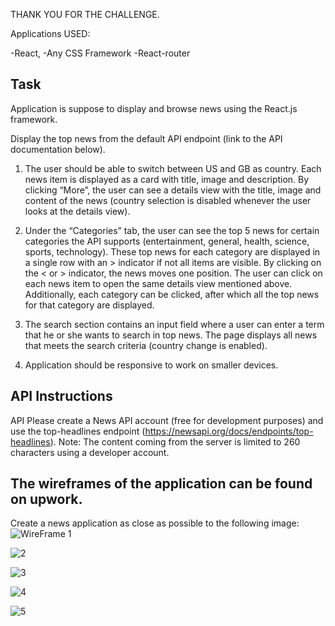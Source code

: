 THANK YOU FOR THE CHALLENGE.

Applications USED:

-React,
-Any CSS Framework
-React-router

## Task
 Application is suppose to display and browse news using the React.js framework. 
 

Display the top news from the default API endpoint (link to the API documentation below). 

1. The user should be able to switch between US and GB as country. Each news item is displayed as a card with title, image and description. 
By clicking “More”, the user can see a details view with the title, image and content of the news (country selection is disabled whenever the user looks at the details view).

2. Under the “Categories” tab, the user can see the top 5 news for certain categories the API supports (entertainment, general, health, science, sports, technology). 
These top news for each category are displayed in a single row with an > indicator if not all items are visible. By clicking on the < or > indicator, the news moves one position. The user can click on each news item to open the same details view mentioned above. Additionally, each category can be clicked, after which all the top news for that category are displayed. 

3. The search section contains an input field where a user can enter a term that he or she wants to search in top news. 
The page displays all news that meets the search criteria (country change is enabled). 

4. Application  should be responsive to work on smaller devices. 

## API Instructions
API Please create a News API account (free for development purposes) and use the top-headlines endpoint 
(https://newsapi.org/docs/endpoints/top-headlines). 
Note: The content coming from the server is limited to 260 characters using a developer account. 


## The wireframes of the application can be found on upwork.
Create a news application as close as possible to the following image:
![WireFrame 1](https://agora-file-storage-prod.s3.us-west-1.amazonaws.com/opening-attachments/2939356939849922021?response-content-disposition=inline%3B%20filename%3D%22wireframe-1.jpg%22%3B%20filename%2A%3Dutf-8%27%27wireframe-1.jpg&X-Amz-Security-Token=FwoGZXIvYXdzEBQaDOwSDB75J770jNMM4yLtA2OHnGGYAClrcpvJHC%2FXPW4e%2BrDcd4fVkXtPNsceLH9%2FHcK31CkHkfwTUfe4QZj9cAT90WB4kprVGqujwImly4A%2BFB7G%2F6azKWsPN4EN7DpIx7ecvC%2F41lpxkL9Q8Zc%2F660oLVWGnDboQQ%2FbilRBVwpXwQLn7z2pFyCH01bk0rBPYb%2F2T64ABK3%2FdnkLDTHuvdBcJrjOtpnZNOU1kmDMV7vptFFQ8tFBzHB5vKuR1yzfuN8oNbsOFCPtNrTk%2F9jf34cvcyIsrkK51VDjvDDqS3O0vy6bftfdtTj9tGW3XvUqUB%2FJuVPfgx7fIp2oLf4mdWWpKH51KRVFHNFDnoGQvJ14r%2FvxB%2F2PLu3krvHIQjXX0Vbwp7%2BqRYpRurTxyGLdH4sQmlCI2f7nID1VSPK5Ums57Ewu%2BdFuqmrd6ZxjMC3sPWyUpxAFuU%2Fp%2FuYsbN1HACXEilwyCC4XEhpYP%2FIlQeSV6OD3ZYPqHrQy1CDhsl3JXs%2FvbiZDqh0%2BgvAZaGpUf8HLp%2BV0jp%2F1D8oLsuZHK65odYgyV1mhTJuE3mbvI6DladAqbOtxlcywotYgh4TU9%2FhxCxZS2PPW6XiwPNA10qfox2alLeB5WU9a9h3AMFA0EcNX7Y9OtHWntwxBmsODzRfzuffhrk3%2FOnFnPs0o4faf7wUyOYeo1rnMUOnzVeSptE42CLr3NusKaMBk%2B7KdctkOhPXErr47crV3SF%2Fb0P0wCAs2VZ2Qd9LGB0jWFw%3D%3D&X-Amz-Algorithm=AWS4-HMAC-SHA256&X-Amz-Date=20191204T190835Z&X-Amz-SignedHeaders=host&X-Amz-Expires=21599&X-Amz-Credential=ASIA2YR6PYW5Y7GNJG7C%2F20191204%2Fus-west-1%2Fs3%2Faws4_request&X-Amz-Signature=12886e5140c6a132dfe71d7b31926b4a6ef4592ba2ac31b8271796c571cc4af9)

![2](https://agora-file-storage-prod.s3.us-west-1.amazonaws.com/opening-attachments/2593545386849922021?response-content-disposition=inline%3B%20filename%3D%22wireframe-2.jpg%22%3B%20filename%2A%3Dutf-8%27%27wireframe-2.jpg&X-Amz-Security-Token=FwoGZXIvYXdzEBMaDE4Dm%2BMT%2BVmsrOVImSLtA5kTEdt23r9DXfFPHyJBKsQBfvlbfz9sB0Bfm2HowZxPx%2B%2FxrXkimexbLlOcjvmva4FpdNa4NHIRSREJU1fVfuU%2FoSCvjYbQIPmKF8Tm4pDu20mru6YiUG6RTRau5pw8xaRq87uMVc1XK7x888kkdQN5uAoN%2B46ruXmuq6uF854vyKHAG5IFHWVbf4dZEbnrzP5uaDQfjE253xtmej583Z4IejX62YUpuvX8wPtDeFfcwTS8rmhQs0XvHnOrEXaPNZvl1NznMR8KrkHaXkBk5vbipAqU4BVQ1iO12A2ZV5tKO5O2jHy9hVvXwjFMPGFRhLq9wZMH%2FZ5hfdpjH4iyEhgnZBZNP4H78UoRiJR822LHEH8uROMtdYKgGIzBGXrBG%2BWx1lgWpr94VDNXqdtm%2FT5nXIxJvQHSBmr058wwcVnYcctVZMHHiRcWTbQuxgzPsYtA202THwf7Z4JU%2FgAAvq8852YZbaZUot%2BN5y3Y%2FmLNgUHVf2uEEcK1YpqM5eNco98I5QJdbdgJ5a%2FBBb8sQ8XWPwrIphbUG1x9YeGNdnrmP2fSzwa%2FHmcSefuP3qEYHL79Iafyy7GrnFsUyrLtz5yugvrKzpajO8wOt4Hq0ivMAELToa0tIzc8ZiAPFimeeBP71qBfLYF9auyHEV0oqOGf7wUyOaUBksYbIZ2RLhMv8S%2BcY34v75IdxKD%2F9L9BESLBOgsINEJzJGCc1%2F3a%2BlANO1SKnpF7zecy6iI8XA%3D%3D&X-Amz-Algorithm=AWS4-HMAC-SHA256&X-Amz-Date=20191204T190918Z&X-Amz-SignedHeaders=host&X-Amz-Expires=21599&X-Amz-Credential=ASIA2YR6PYW56BVPPSNS%2F20191204%2Fus-west-1%2Fs3%2Faws4_request&X-Amz-Signature=96092e8ce30e5f579ea8f1cd2960b4c890993d1462a4129c542f35f63e7a4519)

![3](https://agora-file-storage-prod.s3.us-west-1.amazonaws.com/opening-attachments/4450435940949922021?response-content-disposition=inline%3B%20filename%3D%22wireframe-3.jpg%22%3B%20filename%2A%3Dutf-8%27%27wireframe-3.jpg&X-Amz-Security-Token=FwoGZXIvYXdzEBQaDJkc5w%2BTsx7wE91whyLtA4LDjXtWfgpZ5qqXVy7WdzKgmLm6Ie3kz%2BYLnSr9kNN6YLE72dcuDS02Bt%2FPR8NQe6AxGUoI%2FDMU7%2BcgjN0JXdMjLFVDJaqob6L9JuDmXCyZ6SBzVmGlM73UCpsQGgSWPgp2TYST%2F8b5Mn7zpCn1%2F8dDVkFOdGirNQbAnpYPH6EKDEDWGxnolltCtnDv4pfRW118P%2FaXDuk7L%2F3TQRBo%2Fhtj8mk8B6r9FE9T2mW6dyDWFPx5YojfW5lqlACOD1NkmQsf5JtdJCCLWLV8wpZy4lRwnG75XOO207fBFitolsDEaxIPZzGW6aGIDwbuarBfBJ%2BCfoZwhIfT4hglStL%2FoVBEk0tC4NxUjlW5%2FuYxP5PCcVZnFgLupSEeD2bOsysdVy8SCEdKzq5aDaiks0%2F5pzTDxQNgKAirBLPgbfl2n2SQJelsJ6WSGuL5VffSSQtc5WvnsUdXDJPktCRfLQRCIGFkgtQrSBP0n6rXVL123I%2B47SGXAHeWzEdKGCMNEe5t%2Be1To54kjo75%2FlFQvs1lWmWKJHBBZsZpk5U9soHJ%2BQfuRlRyBdzsSyUqSG%2F8MwFYrh77nR1r8u9ieae5TSBaMJCO0K5DfipXXJdf664UhDIfxHrC6VI3FlIY%2FwtaSOqwmx%2BRwu1uWC6i4fxKW2kouYGg7wUyORhAty57fnz1z4Hy2Tv5h9Ylf0F7r1YMuxC5m%2F5lr%2Fp1uNL0bF9mqiZv%2FSGrp82kup4vqmMRe4lnww%3D%3D&X-Amz-Algorithm=AWS4-HMAC-SHA256&X-Amz-Date=20191204T191002Z&X-Amz-SignedHeaders=host&X-Amz-Expires=21599&X-Amz-Credential=ASIA2YR6PYW5XSJHNEPU%2F20191204%2Fus-west-1%2Fs3%2Faws4_request&X-Amz-Signature=4c14b58e9741766e9ce305f2578155efc46c7699d006f0239c9f64027df57006)

![4](https://agora-file-storage-prod.s3.us-west-1.amazonaws.com/opening-attachments/6796258781949922021?response-content-disposition=inline%3B%20filename%3D%22wireframe-4.jpg%22%3B%20filename%2A%3Dutf-8%27%27wireframe-4.jpg&X-Amz-Security-Token=FwoGZXIvYXdzEBQaDNR9JX7zmvKzpK3JuyLtAzdOHfE0sOxHEQKuu9udHgQg%2BOFGbyzBDeH%2Fz7RqwGvkjZGa1tywXnXTLWM%2F9csI6kh9Wu8OR1mwFOoH0oF6SKr2o2iOP2KmRtJLhW%2BW988tJGoOGYnXii7oJx2i39AjDUj8CggpuHNQwzOUdr9pTQolu6xTBqbQDZJtUm7unYVrBSgJEkFyNDwiPvZFVuwuQcqSRWZ4CDSXSLXCGu8ix%2BDtc7AndgRJPm2b7UC%2BPa5obdBI%2BBqB%2FuFjP6ASnEhnsXyk3pRiT1ydDkL0G0yInzRpUoeZcMXmG%2B2ht5yafOl31XDDhZN%2FSjbkNJZ03oSD7MH%2B3aH90R0aSH%2BxM5V51uIE5vtQ3o4vgVGTd%2BlyWOvv20Sx8YYr%2FvV37yi6ABUcsBkSELQx0Di5UrxwVqo0NG%2BmrPQFtfPrMj32IbEkpb5o%2Fh9eqT5nOLpbz4eTKVIAq8noqtL4v0JY0jZaXRHSFU400K%2FwnIEQ1GER1XXMPlDD%2F81SmusRpe5YMBdC5v%2B03npnIfuMON6rVBl2nTidt6X8yMv3y9t4JJBtEpS0l%2FohHev3McKyo9LTl%2BnaycUa1BU4pnFd6J8YEjFJWM5oZvTWajzAMH279NNmkfWCuTSIzBFeAMoXIrwFgbK0AGlfwIdVCFhkSv85%2BUvLdqwonuqf7wUyOaBxHJzUBzBKIejrVohKwx2641ECySJHOwH4%2ByYjW8h91gIF2LzDsbjQ5y2wWaa4p1CNLOBPV3ME9w%3D%3D&X-Amz-Algorithm=AWS4-HMAC-SHA256&X-Amz-Date=20191204T191026Z&X-Amz-SignedHeaders=host&X-Amz-Expires=21599&X-Amz-Credential=ASIA2YR6PYW53ZXXLY5S%2F20191204%2Fus-west-1%2Fs3%2Faws4_request&X-Amz-Signature=825c77baa38ac3bcff11ab14e64249f1ece8fb259543ff60d4326e81b05277b2)

![5](https://agora-file-storage-prod.s3.us-west-1.amazonaws.com/opening-attachments/4665832497849922021?response-content-disposition=inline%3B%20filename%3D%22wireframe-5.jpg%22%3B%20filename%2A%3Dutf-8%27%27wireframe-5.jpg&X-Amz-Security-Token=FwoGZXIvYXdzEBIaDHVLpktqRe2IVk6hPSLtA7ei%2F1buMNS%2B8i9t%2FZ%2Fg7pEkdFF%2FFsdQy%2BEIt4oAaIV3dzngVSXKoFDFYgJXj1HF9t9nEQQouVDSu9TaB8BFXNbD8Ez0AOyVyMyqBxN29b4iienV%2BUYYaW3o6e3dZTpVfqTImnPOi1c5ftBQ%2FgsDs38liX12S2zfT6qDVfHvIQ5x4bO0YfM930shtlvWD%2Bvq%2Fcv4lJuPyaC5QgdpkyfdSLOi0zSVoCbph8b%2BnD7N6%2FoppVyq66wzhw2FjHQjN548lmEVNKahh7tGLItgGrmwPhZ0f1B5S5ntUXpjdBu553HssmutXhXIgHku4MshyckgU4oiKMT2HklJYXn8rusTVd%2FWQvpucYL9BXdWWlnlZBakPCiStVznewvOfZsMGQEblaJYG%2BDYsr7p%2F%2F7SVv%2BwUR%2FJL1dBg%2BfrrjFoAnhPDJWEbAZUyjAm86sX591dgmCCXu1jA1mhfNeqjNmL5Qyz715dxX%2FVsFk1IcdCiov43aSBMnE9DK0uP1JsOJLSpZ99ze3JCiMNYbnY%2BrmxxjmdbtDPrgD%2FXzxJJgYqp8vMSojxA7BUlnX8QGX6AwzVyfzdXleDpohLgw0BLTAtXk8fKa37eOaRq6TCGzeIaEM968C2HnNbVIN0NErh%2FkopbfuyxJtRnsWaTCO828n5t6ko9Lyf7wUyOah2NWoiPdXA2HDAr1M4s7sLcmrtVQ6AEXpdSjFIFde1JfKYu09l1wUvPWCrx3kjoG7lwAQOudeULg%3D%3D&X-Amz-Algorithm=AWS4-HMAC-SHA256&X-Amz-Date=20191204T191053Z&X-Amz-SignedHeaders=host&X-Amz-Expires=21599&X-Amz-Credential=ASIA2YR6PYW53NBWSXE2%2F20191204%2Fus-west-1%2Fs3%2Faws4_request&X-Amz-Signature=ba3d0217eaa925f4fdc766de71b3f72d906a5238cf4dbde0a3735c14a6cce7b9)





